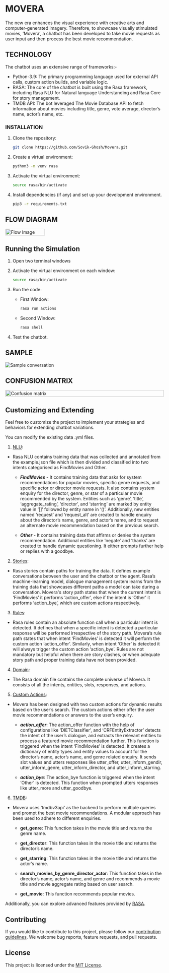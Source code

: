 # MOVERA

The new era enhances the visual experience with creative arts and computer-generated imagery. Therefore, to showcase visually stimulated movies, ’Movera’, a chatbot has been developed to take movie requests as user input and then process the best movie recommendation.

## TECHNOLOGY

The chatbot uses an extensive range of frameworks:-
- Python-3.9: The primary programming language used for external API calls, custom action builds, and variable logic.
- RASA: The core of the chatbot is built using the Rasa framework, including Rasa NLU for Natural language Understanding and Rasa Core for story management.
- TMDB API: The bot leveraged The Movie Database API to fetch information about movies including title, genre, vote average, director’s name, actor’s name, etc.

### INSTALLATION

1. Clone the repository:

   ```bash
   git clone https://github.com/Sovik-Ghosh/Movera.git
   ```

2. Create a virtual environment:
    ```bash
    python3 -m venv rasa
    ```

3. Activate the virtual environment:
    ```bash
    source rasa/bin/activate
    ```

4. Install dependencies (if any) and set up your development environment.
   ```bash
   pip3 -r requirements.txt
   ```

## FLOW DIAGRAM

<div style="display: flex; flex-direction: row;">
  <img src="/assets/Flow.png" alt="Flow Image" style="width: 50%; height: auto;">
</div>

## Running the Simulation

1. Open two terminal windows

2. Activate the virtual environment on each window:
    ```bash
    source rasa/bin/activate
    ```
    

3. Run the code:
    - First Window:
      ```bash
      rasa run actions
      ```
    - Second Window:
      ```bash
      rasa shell
      ```

4. Test the chatbot.

## SAMPLE

![Sample conversation](/assets/sample.png)

## CONFUSION MATRIX

<div style="display: flex; flex-direction: row;">
  <img src="/assets/story_confusion_matrix.png" alt="Confusion matrix" style="width: 100%; height: auto;">
</div>

## Customizing and Extending

Feel free to customize the project to implement your strategies and behaviors for extending chatbot variations.

You can modify the existing data .yml files.

1. [NLU](data/nlu.yml):
  - Rasa NLU contains training data that was collected and annotated from the example.json file which is  then divided and classified into two intents categorised as FindMovies and Other.

    - ***FindMovies*** - It contains training data that asks for system recommendations for popular movies, specific genre requests, and specific actor or director movie requests. It also contains system enquiry for the director, genre, or star of a particular movie recommended by the system. Entities such as ‘genre’, ‘title’, ‘aggregate_rating’, ‘director’, and ‘starring’ are marked by entity value in ‘[]’ followed by entity name in ‘()’. Additionally, new entities named ‘request’ and ‘request_alt’ are created to handle enquiry about the director’s name, genre, and actor’s name, and to request an alternate movie recommendation based on the previous search.

    - ***Other*** - It contains training data that affirms or denies the system recommendation. Additional entities like ‘negate’ and ‘thanks’ are created to handle dynamic questioning. It either prompts further help or replies with a goodbye.

2. [Stories](data/stories.yml):

  - Rasa stories contain paths for training the data. It defines example conversations between the user and the chatbot or the agent. Rasa’s machine-learning model, dialogue management system learns from the training data that showcases different paths a model can take during a conversation. Movera's story path states that when the current intent is ‘FindMovies’ it performs ‘action_offer’, else if the intent is ‘Other’ it performs ‘action_bye’, which are custom actions respectively.


3. [Rules](data/rules.yml):

  - Rasa rules contain an absolute function call when a particular intent is detected. It defines that when a specific intent is detected a particular response will be performed irrespective of the story path. Movera’s rule path states that when intent ‘FindMovies’ is detected it will perform the custom action ‘action_offer’. Similarly, when intent ‘Other’ is detected it will always trigger the custom action ‘action_bye’. Rules are not mandatory but helpful when there are story clashes, or when adequate story path and proper training data have not been provided.



4. [Domain](domain.yml):

  - The Rasa domain file contains the complete universe of Movera. It consists of all the intents, entities, slots, responses, and actions.


5. [Custom Actions](actions/actions.py):

  - Movera has been designed with two custom actions for dynamic results based on the user’s search. The custom actions either offer the user movie recommendations or answers to the user’s enquiry.

    - ***action_offer***: The action_offer function with the help of configurations like ‘DIETClassifier’, and ‘CRFEntityExtractor’ detects the intent of the user’s dialogue, and extracts the relevant entities to process a featured movie recommendation further. This function is triggered when the intent ‘FindMovies’ is detected. It creates a dictionary of entity types and entity values to account for the director’s name, actor’s name, and genre related enquiry. It sends slot values and utters responses like utter_offer, utter_inform_gendir, utter_inform_genre, utter_inform_director, and utter_inform_starring.

    - ***action_bye***: The action_bye function is triggered when the intent ‘Other’ is detected. This function when prompted utters responses like utter_more and utter_goodbye.


6. [TMDB](utils/util.py):

  - Movera uses ‘tmdbv3api’ as the backend to perform multiple queries and prompt the best movie recommendations. A modular approach has been used to adhere to different enquiries.

    - **get_genre**: This function takes in the movie title and returns the genre name.

    - **get_director**: This function takes in the movie title and returns the director’s name.

    - **get_starring**: This function takes in the movie title and returns the actor’s name.

    - **search_movies_by_genre_director_actor**: This function takes in the director’s name, actor’s name, and genre and recommends a movie title and movie aggregate rating based on user search. 

    - **get_movie**: This function recommends popular movies.

Additionally, you can explore advanced features provided by [RASA](https://rasa.com/).

## Contributing

If you would like to contribute to this project, please follow our [contribution guidelines](CONTRIBUTING.md). We welcome bug reports, feature requests, and pull requests.

## License

This project is licensed under the [MIT License](LICENSE).
